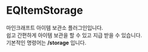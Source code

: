 # EQItemStorage
마인크래프트 아이템 보관소 플러그인입니다.<br>
쉽고 간편하게 아이템 보관을 할 수 있고 지급 받을 수 있습니다.<br>
기본적인 명령어는 **/storage** 입니다.
